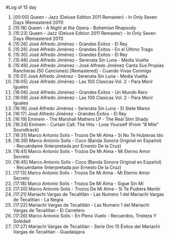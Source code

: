#Log of 15 day

1. [00:00] Queen - Jazz (Deluxe Edition 2011 Remaster) - In Only Seven Days (Remastered 2011)
1. [15:18] Queen - A Night at the Opera - Bohemian Rhapsody
1. [15:23] Queen - Jazz (Deluxe Edition 2011 Remaster) - In Only Seven Days (Remastered 2011)
1. [15:26] José Alfredo Jiménez - Grandes Éxitos - El Rey
1. [15:28] José Alfredo Jiménez - Grandes Éxitos - En el Último Trago
1. [15:30] José Alfredo Jiménez - Grandes Éxitos - El Rey
1. [15:48] José Alfredo Jiménez - Serenata Sin Luna - Media Vuelta
1. [15:49] José Alfredo Jiménez - José Alfredo Jiménez Canta Sus Propias Rancheras (50 Canciones) [Remastered] - Cuando Vivas Conmigo
1. [15:51] José Alfredo Jiménez - Serenata Sin Luna - Media Vuelta
1. [16:05] José Alfredo Jiménez - Las 100 Clasicas Vol. 2 - Para Morir Iguales
1. [16:06] José Alfredo Jiménez - Grandes Éxitos - Un Mundo Raro
1. [16:09] José Alfredo Jiménez - Las 100 Clasicas Vol. 2 - Para Morir Iguales
1. [16:16] José Alfredo Jiménez - Serenata Sin Luna - El Siete Mares
1. [16:17] José Alfredo Jiménez - Grandes Éxitos - El Rey
1. [16:19] Eminem - The Marshall Mathers LP - The Real Slim Shady
1. [16:24] Eminem - Curtain Call: The Hits - Lose Yourself (From "8 Mile" Soundtrack)
1. [16:31] Marco Antonio Solís - Trozos De Mi Alma - Si No Te Hubieras Ido
1. [16:39] Marco Antonio Solís - Coco (Banda Sonora Original en Español) - Recuérdame (Interpretada por Ernesto De la Cruz)
1. [16:41] Marco Antonio Solís - Trozos De Mi Alma - Mi Eterno Amor Secreto
1. [16:45] Marco Antonio Solís - Coco (Banda Sonora Original en Español) - Recuérdame (Interpretada por Ernesto De la Cruz)
1. [17:13] Marco Antonio Solís - Trozos De Mi Alma - Mi Eterno Amor Secreto
1. [17:18] Marco Antonio Solís - Trozos De Mi Alma - Sigue Sin Mí
1. [17:20] Marco Antonio Solís - Trozos De Mi Alma - Si Te Pudiera Mentir
1. [17:21] Mariachi Vargas de Tecalitlán - Las Numero 1 del Mariachi Vargas de Tecalitlan - La Negra
1. [17:22] Mariachi Vargas de Tecalitlán - Las Numero 1 del Mariachi Vargas de Tecalitlan - El Carretero
1. [17:26] Marco Antonio Solís - En Pleno Vuelo - Recuerdos, Tristeza Y Soledad
1. [17:27] Mariachi Vargas de Tecalitlán - Serie Oro 15 Éxitos del Mariachi Vargas de Tecalitlan - Guadalajara
